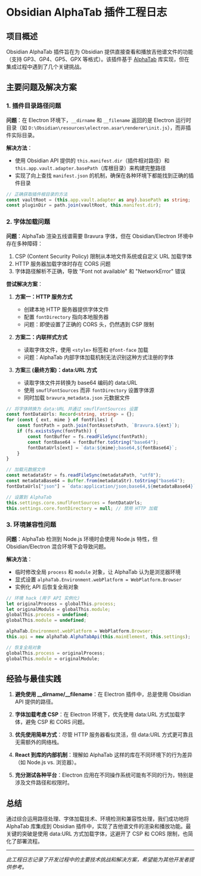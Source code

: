 # Obsidian AlphaTab 插件工程日志

## 项目概述

Obsidian AlphaTab 插件旨在为 Obsidian 提供直接查看和播放吉他谱文件的功能（支持 GP3、GP4、GP5、GPX 等格式）。该插件基于 [AlphaTab](https://www.alphatab.net/) 库实现，但在集成过程中遇到了几个关键挑战。

## 主要问题及解决方案

### 1. 插件目录路径问题

**问题**：在 Electron 环境下，`__dirname` 和 `__filename` 返回的是 Electron 运行时目录（如 `D:\Obsidian\resources\electron.asar\renderer\init.js`），而非插件实际目录。

**解决方法**：
- 使用 Obsidian API 提供的 `this.manifest.dir`（插件相对路径）和 `this.app.vault.adapter.basePath`（库根目录）来构建完整路径
- 实现了向上查找 `manifest.json` 的机制，确保在各种环境下都能找到正确的插件目录

```typescript
// 正确获取插件根目录的方法
const vaultRoot = (this.app.vault.adapter as any).basePath as string;
const pluginDir = path.join(vaultRoot, this.manifest.dir);
```

### 2. 字体加载问题

**问题**：AlphaTab 渲染五线谱需要 Bravura 字体，但在 Obsidian/Electron 环境中存在多种障碍：
1. CSP (Content Security Policy) 限制从本地文件系统或自定义 URL 加载字体
2. HTTP 服务器加载字体时存在 CORS 问题
3. 字体路径解析不正确，导致 "Font not available" 和 "NetworkError" 错误

**尝试解决方案**：

1. **方案一：HTTP 服务方式**
   - 创建本地 HTTP 服务器提供字体文件
   - 配置 `fontDirectory` 指向本地服务器
   - 问题：即使设置了正确的 CORS 头，仍然遇到 CSP 限制

2. **方案二：内联样式方式**
   - 读取字体文件，使用 `<style>` 标签和 `@font-face` 加载
   - 问题：AlphaTab 内部字体加载机制无法识别这种方式注册的字体

3. **方案三 (最终方案)：data:URL 方式**
   - 读取字体文件并转换为 base64 编码的 data:URL
   - 使用 `smuflFontSources` 而非 `fontDirectory` 设置字体源
   - 同时加载 `bravura_metadata.json` 元数据文件

```typescript
// 将字体转换为 data:URL 并通过 smuflFontSources 设置
const fontDataUrls: Record<string, string> = {};
for (const { ext, mime } of fontFiles) {
    const fontPath = path.join(fontAssetsPath, `Bravura.${ext}`);
    if (fs.existsSync(fontPath)) {
        const fontBuffer = fs.readFileSync(fontPath);
        const fontBase64 = fontBuffer.toString("base64");
        fontDataUrls[ext] = `data:${mime};base64,${fontBase64}`;
    }
}

// 加载元数据文件
const metadataStr = fs.readFileSync(metadataPath, "utf8");
const metadataBase64 = Buffer.from(metadataStr).toString("base64");
fontDataUrls["json"] = `data:application/json;base64,${metadataBase64}`;

// 设置到 AlphaTab
this.settings.core.smuflFontSources = fontDataUrls;
this.settings.core.fontDirectory = null; // 禁用 HTTP 加载
```

### 3. 环境兼容性问题

**问题**：AlphaTab 检测到 Node.js 环境时会使用 Node.js 特性，但 Obsidian/Electron 混合环境下会导致问题。

**解决方法**：
- 临时修改全局 `process` 和 `module` 对象，让 AlphaTab 认为是浏览器环境
- 显式设置 `alphaTab.Environment.webPlatform = WebPlatform.Browser`
- 实例化 API 后恢复全局对象

```typescript
// 环境 hack (用于 API 实例化)
let originalProcess = globalThis.process;
let originalModule = globalThis.module;
globalThis.process = undefined;
globalThis.module = undefined;

alphaTab.Environment.webPlatform = WebPlatform.Browser;
this.api = new alphaTab.AlphaTabApi(this.mainElement, this.settings);

// 恢复全局对象
globalThis.process = originalProcess;
globalThis.module = originalModule;
```

## 经验与最佳实践

1. **避免使用 __dirname/__filename**：在 Electron 插件中，总是使用 Obsidian API 提供的路径。

2. **字体加载考虑 CSP**：在 Electron 环境下，优先使用 data:URL 方式加载字体，避免 CSP 和 CORS 问题。

3. **优先使用简单方式**：尽管 HTTP 服务器看似灵活，但 data:URL 方式更可靠且无需额外的网络栈。

4. **React 到库的内部机制**：理解如 AlphaTab 这样的库在不同环境下的行为差异（如 Node.js vs. 浏览器）。

5. **充分测试各种平台**：Electron 应用在不同操作系统可能有不同的行为，特别是涉及文件路径和权限时。

## 总结

通过综合运用路径处理、字体加载技术、环境检测和兼容性处理，我们成功地将 AlphaTab 库集成到 Obsidian 插件中，实现了吉他谱文件的渲染和播放功能。最关键的突破是使用 data:URL 方式加载字体，这避开了 CSP 和 CORS 限制，也简化了部署流程。

---

*此工程日志记录了开发过程中的主要技术挑战和解决方案，希望能为其他开发者提供参考。*
